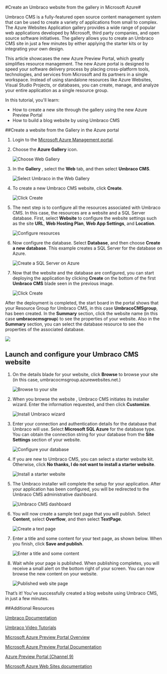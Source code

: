 <properties title="" pageTitle="Create an Umbraco website from the gallery in Microsoft Azure" description="required" metaKeywords="Azure, gallery, Umbraco, web site, website" services="web-sites" solutions="web" documentationCenter="" authors="tfitzmac" manager="wpickett" editor="mollybos" videoId="" scriptId=""/>

<tags ms.service="web-sites" ms.workload="web" ms.tgt_pltfrm="ibiza" ms.devlang="na" ms.topic="article" ms.date="10/21/2014" ms.author="tomfitz" />

#Create an Umbraco website from the gallery in Microsoft Azure#

Umbraco CMS is a fully-featured open source content management system that can be used to create a variety of applications from small to complex. The Azure Websites Application gallery provides a wide range of popular web applications developed by Microsoft, third party companies, and open source software initiatives. The gallery allows you to create an Umbraco CMS site in just a few minutes by either applying the starter kits or by integrating your own design. 

This article showcases the new Azure Preview Portal, which greatly simplifies resource management. The new Azure portal is designed to speed your software delivery process by placing cross-platform tools, technologies, and services from Microsoft and its partners in a single workspace. Instead of using standalone resources like Azure Websites, Visual Studio Projects, or databases, you can create, manage, and analyze your entire application as a single resource group. 

In this tutorial, you'll learn:

- How to create a new site through the gallery using the new Azure Preview Portal
- How to build a blog website by using Umbraco CMS 

##Create a website from the Gallery in the Azure portal

1. Login to the [Microsoft Azure Management portal](https://portal.azure.com/).

2. Choose the **Azure Gallery** icon.
	
	![Choose Web Gallery][01Startboard]
	
3. In the **Gallery** , select the **Web** tab, and then select **Umbraco CMS**.
	
	![Select Umbraco in the Web Gallery][02WebGallery]
	
4. To create a new Umbraco CMS website, click **Create**.
	
	![Click Create][03UmbracoCMS]
	
5. The next step is to configure all the resources associated with Umbraco CMS. In this case, the resources are a website and a SQL Server database. First, select **Website** to configure the website settings such as the site **URL**, **Web Hosting Plan**, **Web App Settings**, and **Location**. 
	
	![Configure resources][04AppSettings]
	
6. Now configure the database. Select **Database**, and then choose **Create a new database**. This example creates a SQL Server for the database on Azure.
	
	![Create a SQL Server on Azure][05NewServer]
	
7. Now that the website and the database are configured, you can start deploying the application by clicking **Create** on the bottom of the first **Umbraco CMS** blade seen in the previous image.
	
	![Click Create][06UmbracoCMSGroup]
	
After the deployment is completed, the start board in the portal shows that your Resource Group for Umbraco CMS, in this case **UmbracoCMSgroup**, has been created. In the **Summary** section, click the website name (in this case **umbracocmsgroup**) to see the properties of your website. Also in the **Summary** section, you can select the database resource to see the properties of the associated database.
	
![][07UmbracoCMSGroupBlade]

## Launch and configure your Umbraco CMS website ##

1. On the details blade for your website, click **Browse** to browse your site (in this case,  umbracocmsgroup.azurewebsites.net.)
	
	![Browse to your site][08UmbracoCMSGroupRunning]
	
2. When you browse the website , Umbraco CMS initiates its installer wizard. Enter the information requested, and then click **Customize**.
	
	![Install Umbraco wizard][09InstallUmbraco7]
	
3. Enter your connection and authentication details for the database that Umbraco will use. Select **Microsoft SQL Azure** for the database type.  You can obtain the connection string for your database from the **Site Settings** section of your website.
	
	![Configure your database][10ConfigureYourDatabase] 
	
4. If you are new to Umbraco CMS, you can select a starter website kit. Otherwise, click **No thanks, I do not want to install a starter website**.
	
	![Install a starter website][11InstallAStarterWebsite]
	
5. The Umbraco installer will complete the setup for your application. After your application has been configured, you will be redirected to the Umbraco CMS administrative dashboard.
	
	![Umbraco CMS dashboard][14FriendlyCMS]
	
6. You will now create a sample text page that you will publish. Select **Content**, select **Overflow**, and then select **TextPage**.
	
	![Create a text page][15CreateItemUnderOverflow]
	
7. Enter a title and some content for your text page, as shown below. When you finish, click **Save and publish**.
	
	![Enter a title and some content][16EnterAName]
	
8. Wait while your page is published. When publishing completes, you will receive a small alert on the bottom right of your screen. You can now browse the new content on your website. 
	
	![Published web site page][17MyPage]
	

That’s it! You've successfully created a blog website using Umbraco CMS, in just a few minutes. 

##Additional Resources

[Umbraco Documentation](http://our.umbraco.org/documentation)

[Umbraco Video Tutorials](https://umbraco.com/help-and-support/video-tutorials.aspx)

[Microsoft Azure Preview Portal Overview](http://azure.microsoft.com/en-us/overview/preview-portal/)

[Microsoft Azure Preview Portal Documentation](http://azure.microsoft.com/en-us/documentation/preview-portal/)

[Azure Preview Portal (Channel 9)](http://channel9.msdn.com/Blogs/Windows-Azure/Azure-Preview-portal) 

[Microsoft Azure Web Sites documentation](http://azure.microsoft.com/en-us/documentation/services/web-sites/)


<!-- IMAGES -->
[01Startboard]: ./media/web-sites-gallery-umbraco/01Startboard.PNG
[02WebGallery]: ./media/web-sites-gallery-umbraco/02WebGallery.PNG
[03UmbracoCMS]: ./media/web-sites-gallery-umbraco/03UmbracoCMS.PNG
[04AppSettings]: ./media/web-sites-gallery-umbraco/04AppSettings.PNG
[05NewServer]: ./media/web-sites-gallery-umbraco/05NewServer.PNG
[06UmbracoCMSGroup]: ./media/web-sites-gallery-umbraco/06UmbracoCMSGroup.PNG
[07UmbracoCMSGroupBlade]: ./media/web-sites-gallery-umbraco/07UmbracoCMSGroupBlade.PNG
[08UmbracoCMSGroupRunning]: ./media/web-sites-gallery-umbraco/08UmbracoCMSGroupRunning.PNG
[09InstallUmbraco7]: ./media/web-sites-gallery-umbraco/09InstallUmbraco7.png
[10ConfigureYourDatabase]: ./media/web-sites-gallery-umbraco/10ConfigureYourDatabase.png
[11InstallAStarterWebsite]: ./media/web-sites-gallery-umbraco/11InstallAStarterWebsite.png
[12ConfigureYourDatabase]: ./media/web-sites-gallery-umbraco/12ConfigureYourDatabase.png
[14FriendlyCMS]: ./media/web-sites-gallery-umbraco/14FriendlyCMS.PNG
[15CreateItemUnderOverflow]: ./media/web-sites-gallery-umbraco/15CreateItemUnderOverflow.PNG
[16EnterAName]: ./media/web-sites-gallery-umbraco/16EnterAName.PNG
[17MyPage]: ./media/web-sites-gallery-umbraco/17MyPage.PNG
